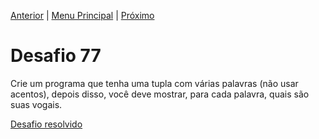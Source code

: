 [Anterior](Desafio076.md) | [Menu Principal](/README.md/) | [Próximo](Desafio078.md)  

# Desafio 77  
  
Crie um programa que tenha uma tupla com várias palavras (não usar acentos), depois disso, você deve mostrar, para cada palavra, quais são suas vogais.

[Desafio resolvido](/Desafios/desafio077.py/)